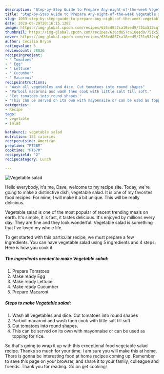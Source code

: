 ```yaml
---
description: "Step-by-Step Guide to Prepare Any-night-of-the-week Vegetable salad"
title: "Step-by-Step Guide to Prepare Any-night-of-the-week Vegetable salad"
slug: 1003-step-by-step-guide-to-prepare-any-night-of-the-week-vegetable-salad
date: 2020-09-29T20:16:15.128Z
image: https://img-global.cpcdn.com/recipes/636cd857ca18eed9/751x532cq70/vegetable-salad-recipe-main-photo.jpg
thumbnail: https://img-global.cpcdn.com/recipes/636cd857ca18eed9/751x532cq70/vegetable-salad-recipe-main-photo.jpg
cover: https://img-global.cpcdn.com/recipes/636cd857ca18eed9/751x532cq70/vegetable-salad-recipe-main-photo.jpg
author: Cecilia Bryan
ratingvalue: 5
reviewcount: 38026
recipeingredient:
- " Tomatoes"
- " Egg"
- " Lettuce"
- " Cucumber"
- " Macaroni"
recipeinstructions:
- "Wash all vegetables and dice. Cut tomatoes into round shapes"
- "Parboil macaroni and wash then cook with little salt till soft."
- "Cut tomatoes into round shapes."
- "This can be served on its own with mayonnaise or can be used as topping for rice."
categories:
- Recipe
tags:
- vegetable
- salad

katakunci: vegetable salad 
nutrition: 155 calories
recipecuisine: American
preptime: "PT38M"
cooktime: "PT57M"
recipeyield: "2"
recipecategory: Lunch

---
```



![Vegetable salad](https://img-global.cpcdn.com/recipes/636cd857ca18eed9/751x532cq70/vegetable-salad-recipe-main-photo.jpg)

Hello everybody, it's me, Dave, welcome to my recipe site. Today, we're going to make a distinctive dish, vegetable salad. It is one of my favorites food recipes. For mine, I will make it a bit unique. This will be really delicious.



Vegetable salad is one of the most popular of recent trending meals on earth. It's simple, it is fast, it tastes delicious. It's enjoyed by millions every day. They are fine and they look wonderful. Vegetable salad is something that I've loved my whole life.


To get started with this particular recipe, we must prepare a few ingredients. You can have vegetable salad using 5 ingredients and 4 steps. Here is how you cook it.

<!--inarticleads1-->

##### The ingredients needed to make Vegetable salad:

1. Prepare  Tomatoes
1. Make ready  Egg
1. Make ready  Lettuce
1. Make ready  Cucumber
1. Prepare  Macaroni




<!--inarticleads2-->

##### Steps to make Vegetable salad:

1. Wash all vegetables and dice. Cut tomatoes into round shapes
1. Parboil macaroni and wash then cook with little salt till soft.
1. Cut tomatoes into round shapes.
1. This can be served on its own with mayonnaise or can be used as topping for rice.




So that's going to wrap it up with this exceptional food vegetable salad recipe. Thanks so much for your time. I am sure you will make this at home. There is gonna be interesting food at home recipes coming up. Remember to save this page on your browser, and share it to your family, colleague and friends. Thank you for reading. Go on get cooking!

